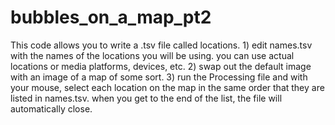 # bubbles_on_a_map_pt2
This code allows you to write a .tsv file called locations. 1) edit names.tsv with the names of the locations you will be using. you can use actual locations or media platforms, devices, etc. 2) swap out the default image with an image of a map of some sort. 3) run the Processing file and with your mouse, select each location on the map in the same order that they are listed in names.tsv. when you get to the end of the list, the file will automatically close.
